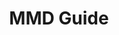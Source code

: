 ---
home: true
title: MMD Guide
heroImage: /images/hero.png
actions:
  - text: Get Started →
    link: /basics/
    type: primary
features:
- title: Easy to learn
  details: placeholder
- title: Comprehensive
  details: Includes documentation on almost all the utilities used in the MMD ecosystem
- title: Free
  details: All documentation and software is entirely free
footer: MMD Guide Copyright © 2022 David Ralph
---